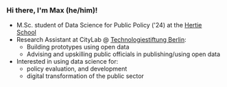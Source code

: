 ### Hi there, I'm Max (he/him)!

- M.Sc. student of Data Science for Public Policy ('24) at the [Hertie School](https://www.hertie-school.org/en/)
- Research Assistant at CityLab @ [Technologiestiftung Berlin](https://github.com/technologiestiftung):
  - Building prototypes using open data
  - Advising and upskilling public officials in publishing/using open data
- Interested in using data science for:
  - policy evaluation, and development
  - digital transformation of the public sector
